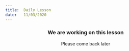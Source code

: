 ```yaml
---
title:  Daily Lesson
date:   11/03/2020
---
```


### <center>We are working on this lesson</center>
<center>Please come back later</center>